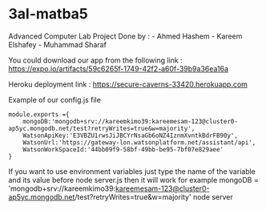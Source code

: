 # 3al-matba5
Advanced Computer Lab Project
Done by : - Ahmed Hashem
          - Kareem Elshafey
          - Muhammad Sharaf
          
You could download our app from the following link :
        https://expo.io/artifacts/59c6265f-1749-42f2-a60f-39b9a36ea16a 
        
Heroku deployment link :
        https://secure-caverns-33420.herokuapp.com
        
Example of our config.js file 

    module.exports ={
        mongoDB:'mongodb+srv://kareemkimo39:kareemesam-123@cluster0-ap5yc.mongodb.net/test?retryWrites=true&w=majority',
        WatsonApiKey:'E3VBZU1rwsJiJBCYrNsaGb6oNZ4IznmXvntkBdrFB90y',
        WatsonUrl:'https://gateway-lon.watsonplatform.net/assistant/api',
        WatsonWorkSpaceId:'44bb09f9-58bf-49bb-be95-7bf07e829aee'
    }

If you want to use environment variables just type the name of the variable and its value before node server.js then it will work for example 
mongoDB = 'mongodb+srv://kareemkimo39:kareemesam-123@cluster0-ap5yc.mongodb.net/test?retryWrites=true&w=majority' node server
